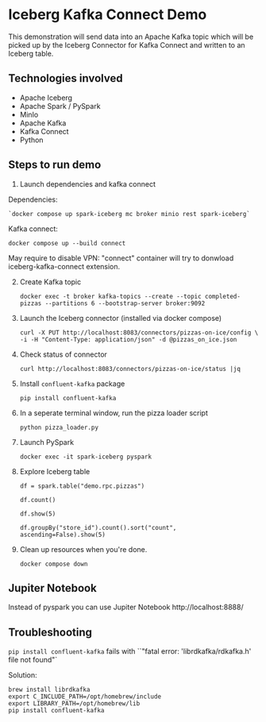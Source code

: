 # Iceberg Kafka Connect Demo

This demonstration will send data into an Apache Kafka topic which will be picked up by the Iceberg Connector for Kafka Connect and written to an Iceberg table.

## Technologies involved
- Apache Iceberg
- Apache Spark / PySpark
- MinIo
- Apache Kafka
- Kafka Connect
- Python

## Steps to run demo
1. Launch dependencies and kafka connect

Dependencies:

    `docker compose up spark-iceberg mc broker minio rest spark-iceberg`

Kafka connect: 
   
   `docker compose up --build connect`

May require to disable VPN: "connect" container will try to donwload iceberg-kafka-connect extension. 

2. Create Kafka topic

    `docker exec -t broker kafka-topics --create --topic completed-pizzas --partitions 6 --bootstrap-server broker:9092`
3. Launch the Iceberg connector (installed via docker compose)

    `curl -X PUT http://localhost:8083/connectors/pizzas-on-ice/config \
     -i -H "Content-Type: application/json" -d @pizzas_on_ice.json`
4. Check status of connector

    `curl http://localhost:8083/connectors/pizzas-on-ice/status |jq`
5. Install `confluent-kafka` package

    `pip install confluent-kafka`
6. In a seperate terminal window, run the pizza loader script

    `python pizza_loader.py`
7. Launch PySpark

    `docker exec -it spark-iceberg pyspark`
8. Explore Iceberg table

    `df = spark.table("demo.rpc.pizzas")`

    `df.count()`

    `df.show(5)`

    `df.groupBy("store_id").count().sort("count", ascending=False).show(5)`

9. Clean up resources when you're done.

    `docker compose down`


## Jupiter Notebook

Instead of pyspark you can use Jupiter Notebook http://localhost:8888/


## Troubleshooting 

`pip install confluent-kafka` fails with ``"fatal error: 'librdkafka/rdkafka.h' file not found"` 

Solution:

```
brew install librdkafka
export C_INCLUDE_PATH=/opt/homebrew/include
export LIBRARY_PATH=/opt/homebrew/lib
pip install confluent-kafka
```